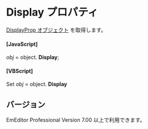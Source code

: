# Display プロパティ

[DisplayProp オブジェクト](../display_prop/index) を取得します。

#### \[JavaScript\]

_obj_ = object. **Display**;

#### \[VBScript\]

Set _obj_ = object. **Display**

## バージョン

EmEditor Professional Version 7.00 以上で利用できます。